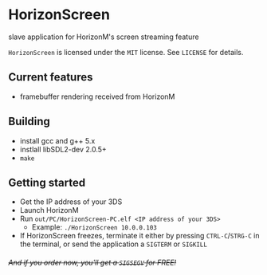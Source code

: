 ﻿# HorizonScreen
slave application for HorizonM's screen streaming feature

`HorizonScreen` is licensed under the `MIT` license. See `LICENSE` for details.


## Current features
* framebuffer rendering received from HorizonM


## Building
- install gcc and g++ 5.x
- instlall libSDL2-dev 2.0.5+
- `make`

## Getting started
- Get the IP address of your 3DS
- Launch HorizonM
- Run `out/PC/HorizonScreen-PC.elf <IP address of your 3DS>`
  - Example: `./HorizonScreen 10.0.0.103`
- If HorizonScreen freezes, terminate it either by pressing `CTRL-C`/`STRG-C` in the terminal, or send the application a `SIGTERM` or `SIGKILL`


###### ~~And if you order now, you'll get a `SIGSEGV` for FREE!~~
                                                          